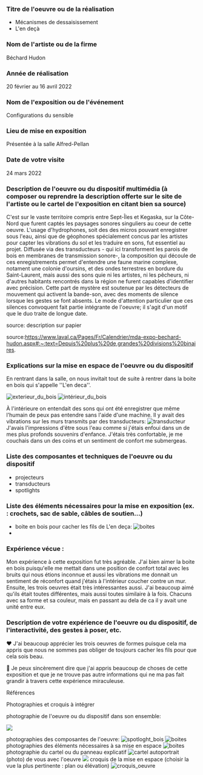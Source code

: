 
 ### Titre de l'oeuvre ou de la réalisation
 
 * Mécanismes de dessaisissement
 * L'en deçà
 
 ### Nom de l'artiste ou de la firme
 
 Béchard Hudon

 ### Année de réalisation
 
 20 février au 16 avril 2022

 ### Nom de l'exposition ou de l'événement
 
 Configurations du sensible

 ### Lieu de mise en exposition
 
 Présentée à la salle Alfred-Pellan

 ### Date de votre visite
 
 24 mars 2022

 ### Description de l'oeuvre ou du dispositif multimédia (à composer ou reprendre la description offerte sur le site de l'artiste ou le cartel de l'exposition en citant bien sa source)
 
C'est sur le vaste territoire compris entre Sept-Îles et Kegaska, sur la Côte-Nord que furent captés les paysages sonores singuliers au coeur de cette oeuvre. L'usage d'hydrophones, soit des des micros pouvant enregistrer sous l'eau, ainsi que de géophones spécialement concus par les artistes pour capter les vibrations du sol et les traduire en sons, fut essentiel au projet. Diffusée via des transducteurs - qui ici transforment les parois de bois en membranes de transmission sonore-, la composition qui découle de ces enregistrements permet d'entendre une faune marine complexe, notament une colonie d'oursins, et des ondes terrestres en bordure du Saint-Laurent, mais aussi des sons quie ni les artistes, ni les pêcheurs, ni d'autres habitants rencontrés dans la région ne furent capables d'identifier avec précision. Cette part de mystère est soutenue par les détecteurs de mouvement qui activent la bande-son, avec des moments de silence lorsque les gestes se font absents. Le mode d'attention particulier que ces silences convoquent fait partie intégrante de l'oeuvre; il s'agit d'un motif que le duo traite de longue date.

source: description sur papier
 
source:https://www.laval.ca/Pages/Fr/Calendrier/mda-expo-bechard-hudon.aspx#:~:text=Depuis%20plus%20de,grandes%20divisions%20binaires.

### Explications sur la mise en espace de l'oeuvre ou du dispositif 
 
En rentrant dans la salle, on nous invitait tout de suite à rentrer dans la boite en bois qui s'appelle ''L'en deca''. 

 ![exterieur_du_bois](medias/exterieur_du_bois.png)
 ![intérieur_du_bois](medias/intérieur_du_bois.png)

À l'intérieure on entendait des sons qui ont été enregistrer que même l'humain de peux pas entendre sans l'aide d'une machine. Il y avait des vibrations sur les murs transmits par des transducteurs:
![transducteur](medias/transducteur.png)
J'avais l'impressions d'être sous l'eau comme si j'étais enfoui dans un de mes plus profonds souvenirs d'enfance. J'étais très confortable, je me couchais dans un des coins et un sentiment de confort me submergeas.
 
### Liste des composantes et techniques de l'oeuvre ou du dispositif 

* projecteurs
* transducteurs
* spotlights

### Liste des éléments nécessaires pour la mise en exposition (ex. : crochets, sac de sable, câbles de soutien...)

* boite en bois pour cacher les fils de L'en deça:
![boites](medias/boites.png)
* 

### Expérience vécue :

Mon expérience à cette exposition fut très agréable. J'ai bien aimer la boite en bois puisqu'elle me mettait dans une position de confort total avec les bruits qui nous étions inconnue et aussi les vibrations me donnait un sentiment de réconfort quand j'étais à l'intérieur coucher contre un mur. Ensuite, les trois oeuvres était très intéressantes aussi. J'ai beaucoup aimé qu'ils était toutes différentes, mais aussi toutes similaire à la fois. Chacuns avec sa forme et sa couleur, mais en passant au dela de ca il y avait une unité entre eux.

### Description de votre expérience de l'oeuvre ou du dispositif, de l'interactivité, des gestes à poser, etc.

 ❤️ J'ai beaucoup apprécier les trois oeuvres de formes puisque cela ma appris que nous ne sommes pas obliger de toujours cacher les fils pour que cela sois beau.

 🤔 Je peux sincèrement dire que j'ai appris beaucoup de choses de cette exposition et que je ne trouve pas autre informations qui ne ma pas fait grandir à travers cette expérience miraculeuse.

 Références

Photographies et croquis à intégrer

 photographie de l'oeuvre ou du dispositif dans son ensemble:
 
 ![](medias/.png)
 
 photographies des composantes de l'oeuvre:
 ![spotloght_bois](medias/spotloght_bois.png)
 ![boites](medias/boites.png)
 photographies des éléments nécessaires à sa mise en espace
 ![boites](medias/boites.png)
 photographie du cartel ou du panneau explicatif
 ![cartel](medias/cartel.png)
 autoportrait (photo) de vous avec l'oeuvre
 ![](medias/.png)
 croquis de la mise en espace (choisir la vue la plus pertinente : plan ou élévation)
 ![croquis_oeuvre](medias/croquis_oeuvre.png)
